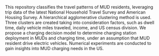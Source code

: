This repository classifies the travel patterns of MUD residents, leveraging trip data of the latest National Household Travel Survey and American Housing Survey. A hierarchical agglomerative clustering method is used. Three clusters are created taking into consideration factors, such as dwell time, daily vehicle miles traveled, income, and US census division. We propose a charging decision model to determine charging station deployment in MUDs and charging time, under an assumption that MUD resident drive electric vehicles. Numerical experiments are conducted to gain insights into MUD charging needs in the US. 

